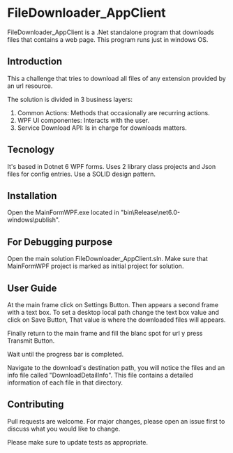 # FileDownloader_AppClient

FileDownloader_AppClient is a .Net standalone program that downloads files that contains a web page. This program runs just in windows OS.

## Introduction
This a challenge that tries to download all files of any extension provided by an url resource. 

The solution is divided in 3 business layers: 

1. Common Actions: Methods that occasionally are recurring actions.
2. WPF UI componentes: Interacts with the user.
3. Service Download API: Is in charge for downloads matters.


## Tecnology
It's based in Dotnet 6 WPF forms. Uses 2 library class projects and Json files for config entries.
Use a SOLID design pattern.

## Installation

Open the MainFormWPF.exe located in "bin\Release\net6.0-windows\publish".

## For Debugging purpose

Open the main solution FileDownloader_AppClient.sln. Make sure that MainFormWPF project is marked as initial project for solution.

## User Guide

At the main frame click on Settings Button. Then appears a second frame with a text box. To set a desktop local path change the text box value and click on Save Button, That value is where the downloaded files will appears.

Finally return to the main frame and fill the blanc spot for url y press Transmit Button.

Wait until the progress bar is completed.

Navigate to the download's destination path, you will notice the files and an info file called "DownloadDetailInfo". This file contains a detailed information of each file in that directory.

## Contributing
Pull requests are welcome. For major changes, please open an issue first to discuss what you would like to change.

Please make sure to update tests as appropriate.
